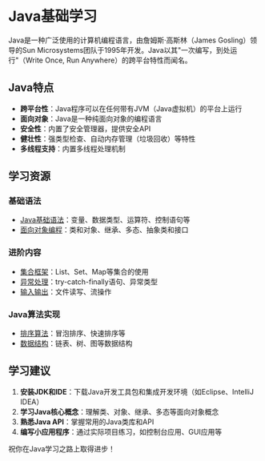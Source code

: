 # Java基础学习

Java是一种广泛使用的计算机编程语言，由詹姆斯·高斯林（James Gosling）领导的Sun Microsystems团队于1995年开发。Java以其"一次编写，到处运行"（Write Once, Run Anywhere）的跨平台特性而闻名。

## Java特点

- **跨平台性**：Java程序可以在任何带有JVM（Java虚拟机）的平台上运行
- **面向对象**：Java是一种纯面向对象的编程语言
- **安全性**：内置了安全管理器，提供安全API
- **健壮性**：强类型检查、自动内存管理（垃圾回收）等特性
- **多线程支持**：内置多线程处理机制

## 学习资源

### 基础语法
- [Java基础语法](https://github.com/GahooChan/GahooChanBlog/blob/main/src/programming-languages/java/basic-syntax.md)：变量、数据类型、运算符、控制语句等
- [面向对象编程](https://github.com/GahooChan/GahooChanBlog/blob/main/src/programming-languages/java/oop.md)：类和对象、继承、多态、抽象类和接口

### 进阶内容
- [集合框架](https://github.com/GahooChan/GahooChanBlog/blob/main/src/programming-languages/java/collections-framework.md)：List、Set、Map等集合的使用
- [异常处理](https://github.com/GahooChan/GahooChanBlog/blob/main/src/programming-languages/java/exception-handling.md)：try-catch-finally语句、异常类型
- [输入输出](https://github.com/GahooChan/GahooChanBlog/blob/main/src/programming-languages/java/io.md)：文件读写、流操作

### Java算法实现
- [排序算法](https://github.com/GahooChan/GahooChanBlog/blob/main/src/programming-languages/java/sorting-algorithms.md)：冒泡排序、快速排序等
- [数据结构](https://github.com/GahooChan/GahooChanBlog/blob/main/src/programming-languages/java/data-structures.md)：链表、树、图等数据结构

## 学习建议

1. **安装JDK和IDE**：下载Java开发工具包和集成开发环境（如Eclipse、IntelliJ IDEA）
2. **学习Java核心概念**：理解类、对象、继承、多态等面向对象概念
3. **熟悉Java API**：掌握常用的Java类库和API
4. **编写小应用程序**：通过实际项目练习，如控制台应用、GUI应用等

祝你在Java学习之路上取得进步！